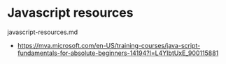 # Javascript resources

javascript-resources.md

*   https://mva.microsoft.com/en-US/training-courses/java-script-fundamentals-for-absolute-beginners-14194?l=L4YIbtUxE_900115881



